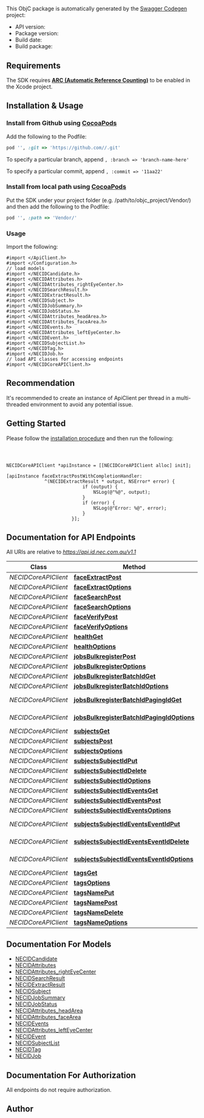 # 


This ObjC package is automatically generated by the [Swagger Codegen](https://github.com/swagger-api/swagger-codegen) project:

- API version: 
- Package version: 
- Build date: 
- Build package: 

## Requirements

The SDK requires [**ARC (Automatic Reference Counting)**](http://stackoverflow.com/questions/7778356/how-to-enable-disable-automatic-reference-counting) to be enabled in the Xcode project.

## Installation & Usage
### Install from Github using [CocoaPods](https://cocoapods.org/)

Add the following to the Podfile:

```ruby
pod '', :git => 'https://github.com//.git'
```

To specify a particular branch, append `, :branch => 'branch-name-here'`

To specify a particular commit, append `, :commit => '11aa22'`

### Install from local path using [CocoaPods](https://cocoapods.org/)

Put the SDK under your project folder (e.g. /path/to/objc_project/Vendor/) and then add the following to the Podfile:

```ruby
pod '', :path => 'Vendor/'
```

### Usage

Import the following:

```objc
#import </ApiClient.h>
#import </Configuration.h>
// load models
#import </NECIDCandidate.h>
#import </NECIDAttributes.h>
#import </NECIDAttributes_rightEyeCenter.h>
#import </NECIDSearchResult.h>
#import </NECIDExtractResult.h>
#import </NECIDSubject.h>
#import </NECIDJobSummary.h>
#import </NECIDJobStatus.h>
#import </NECIDAttributes_headArea.h>
#import </NECIDAttributes_faceArea.h>
#import </NECIDEvents.h>
#import </NECIDAttributes_leftEyeCenter.h>
#import </NECIDEvent.h>
#import </NECIDSubjectList.h>
#import </NECIDTag.h>
#import </NECIDJob.h>
// load API classes for accessing endpoints
#import </NECIDCoreAPIClient.h>

```

## Recommendation

It's recommended to create an instance of ApiClient per thread in a multi-threaded environment to avoid any potential issue.

## Getting Started

Please follow the [installation procedure](#installation--usage) and then run the following:

```objc



NECIDCoreAPIClient *apiInstance = [[NECIDCoreAPIClient alloc] init];

[apiInstance faceExtractPostWithCompletionHandler: 
              ^(NECIDExtractResult * output, NSError* error) {
                            if (output) {
                                NSLog(@"%@", output);
                            }
                            if (error) {
                                NSLog(@"Error: %@", error);
                            }
                        }];

```

## Documentation for API Endpoints

All URIs are relative to *https://api.id.nec.com.au/v1.1*

Class | Method | HTTP request | Description
------------ | ------------- | ------------- | -------------
*NECIDCoreAPIClient* | [**faceExtractPost**](NECIDCoreAPIClient.md#faceextractpost) | **POST** /face/extract | 
*NECIDCoreAPIClient* | [**faceExtractOptions**](NECIDCoreAPIClient.md#faceextractoptions) | **OPTIONS** /face/extract | 
*NECIDCoreAPIClient* | [**faceSearchPost**](NECIDCoreAPIClient.md#facesearchpost) | **POST** /face/search | 
*NECIDCoreAPIClient* | [**faceSearchOptions**](NECIDCoreAPIClient.md#facesearchoptions) | **OPTIONS** /face/search | 
*NECIDCoreAPIClient* | [**faceVerifyPost**](NECIDCoreAPIClient.md#faceverifypost) | **POST** /face/verify | 
*NECIDCoreAPIClient* | [**faceVerifyOptions**](NECIDCoreAPIClient.md#faceverifyoptions) | **OPTIONS** /face/verify | 
*NECIDCoreAPIClient* | [**healthGet**](NECIDCoreAPIClient.md#healthget) | **GET** /health | 
*NECIDCoreAPIClient* | [**healthOptions**](NECIDCoreAPIClient.md#healthoptions) | **OPTIONS** /health | 
*NECIDCoreAPIClient* | [**jobsBulkregisterPost**](NECIDCoreAPIClient.md#jobsbulkregisterpost) | **POST** /jobs/bulkregister | 
*NECIDCoreAPIClient* | [**jobsBulkregisterOptions**](NECIDCoreAPIClient.md#jobsbulkregisteroptions) | **OPTIONS** /jobs/bulkregister | 
*NECIDCoreAPIClient* | [**jobsBulkregisterBatchIdGet**](NECIDCoreAPIClient.md#jobsbulkregisterbatchidget) | **GET** /jobs/bulkregister/{batchId} | 
*NECIDCoreAPIClient* | [**jobsBulkregisterBatchIdOptions**](NECIDCoreAPIClient.md#jobsbulkregisterbatchidoptions) | **OPTIONS** /jobs/bulkregister/{batchId} | 
*NECIDCoreAPIClient* | [**jobsBulkregisterBatchIdPagingIdGet**](NECIDCoreAPIClient.md#jobsbulkregisterbatchidpagingidget) | **GET** /jobs/bulkregister/{batchId}/{pagingId} | 
*NECIDCoreAPIClient* | [**jobsBulkregisterBatchIdPagingIdOptions**](NECIDCoreAPIClient.md#jobsbulkregisterbatchidpagingidoptions) | **OPTIONS** /jobs/bulkregister/{batchId}/{pagingId} | 
*NECIDCoreAPIClient* | [**subjectsGet**](NECIDCoreAPIClient.md#subjectsget) | **GET** /subjects | 
*NECIDCoreAPIClient* | [**subjectsPost**](NECIDCoreAPIClient.md#subjectspost) | **POST** /subjects | 
*NECIDCoreAPIClient* | [**subjectsOptions**](NECIDCoreAPIClient.md#subjectsoptions) | **OPTIONS** /subjects | 
*NECIDCoreAPIClient* | [**subjectsSubjectIdPut**](NECIDCoreAPIClient.md#subjectssubjectidput) | **PUT** /subjects/{subjectId} | 
*NECIDCoreAPIClient* | [**subjectsSubjectIdDelete**](NECIDCoreAPIClient.md#subjectssubjectiddelete) | **DELETE** /subjects/{subjectId} | 
*NECIDCoreAPIClient* | [**subjectsSubjectIdOptions**](NECIDCoreAPIClient.md#subjectssubjectidoptions) | **OPTIONS** /subjects/{subjectId} | 
*NECIDCoreAPIClient* | [**subjectsSubjectIdEventsGet**](NECIDCoreAPIClient.md#subjectssubjectideventsget) | **GET** /subjects/{subjectId}/events | 
*NECIDCoreAPIClient* | [**subjectsSubjectIdEventsPost**](NECIDCoreAPIClient.md#subjectssubjectideventspost) | **POST** /subjects/{subjectId}/events | 
*NECIDCoreAPIClient* | [**subjectsSubjectIdEventsOptions**](NECIDCoreAPIClient.md#subjectssubjectideventsoptions) | **OPTIONS** /subjects/{subjectId}/events | 
*NECIDCoreAPIClient* | [**subjectsSubjectIdEventsEventIdPut**](NECIDCoreAPIClient.md#subjectssubjectideventseventidput) | **PUT** /subjects/{subjectId}/events/{eventId} | 
*NECIDCoreAPIClient* | [**subjectsSubjectIdEventsEventIdDelete**](NECIDCoreAPIClient.md#subjectssubjectideventseventiddelete) | **DELETE** /subjects/{subjectId}/events/{eventId} | 
*NECIDCoreAPIClient* | [**subjectsSubjectIdEventsEventIdOptions**](NECIDCoreAPIClient.md#subjectssubjectideventseventidoptions) | **OPTIONS** /subjects/{subjectId}/events/{eventId} | 
*NECIDCoreAPIClient* | [**tagsGet**](NECIDCoreAPIClient.md#tagsget) | **GET** /tags | 
*NECIDCoreAPIClient* | [**tagsOptions**](NECIDCoreAPIClient.md#tagsoptions) | **OPTIONS** /tags | 
*NECIDCoreAPIClient* | [**tagsNamePut**](NECIDCoreAPIClient.md#tagsnameput) | **PUT** /tags/{name} | 
*NECIDCoreAPIClient* | [**tagsNamePost**](NECIDCoreAPIClient.md#tagsnamepost) | **POST** /tags/{name} | 
*NECIDCoreAPIClient* | [**tagsNameDelete**](NECIDCoreAPIClient.md#tagsnamedelete) | **DELETE** /tags/{name} | 
*NECIDCoreAPIClient* | [**tagsNameOptions**](NECIDCoreAPIClient.md#tagsnameoptions) | **OPTIONS** /tags/{name} | 


## Documentation For Models

 - [NECIDCandidate](NECIDCandidate.md)
 - [NECIDAttributes](NECIDAttributes.md)
 - [NECIDAttributes_rightEyeCenter](NECIDAttributes_rightEyeCenter.md)
 - [NECIDSearchResult](NECIDSearchResult.md)
 - [NECIDExtractResult](NECIDExtractResult.md)
 - [NECIDSubject](NECIDSubject.md)
 - [NECIDJobSummary](NECIDJobSummary.md)
 - [NECIDJobStatus](NECIDJobStatus.md)
 - [NECIDAttributes_headArea](NECIDAttributes_headArea.md)
 - [NECIDAttributes_faceArea](NECIDAttributes_faceArea.md)
 - [NECIDEvents](NECIDEvents.md)
 - [NECIDAttributes_leftEyeCenter](NECIDAttributes_leftEyeCenter.md)
 - [NECIDEvent](NECIDEvent.md)
 - [NECIDSubjectList](NECIDSubjectList.md)
 - [NECIDTag](NECIDTag.md)
 - [NECIDJob](NECIDJob.md)


## Documentation For Authorization

 All endpoints do not require authorization.


## Author




